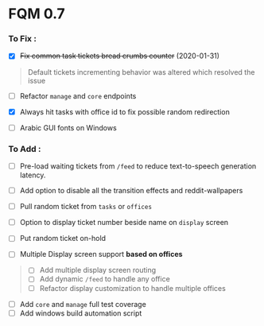 # FQM 0.7

### To Fix :

- [x] ~~Fix common task tickets bread crumbs counter~~ (2020-01-31)
> Default tickets incrementing behavior was altered which resolved the issue
- [ ] Refactor `manage` and `core` endpoints
- [x] Always hit tasks with office id to fix possible random redirection
- [ ] Arabic GUI fonts on Windows


### To Add :

- [ ] Pre-load waiting tickets from `/feed` to reduce text-to-speech generation latency.
- [ ] Add option to disable all the transition effects and reddit-wallpapers
- [ ] Pull random ticket from `tasks` or `offices`
- [ ] Option to display ticket number beside name on `display` screen
- [ ] Put random ticket on-hold

- [ ] Multiple Display screen support **based on offices**
> - [ ] Add multiple display screen routing
> - [ ] Add dynamic `/feed` to handle any office
> - [ ] Refactor display customization to handle multiple offices

- [ ] Add `core` and `manage` full test coverage
- [ ] Add windows build automation script
